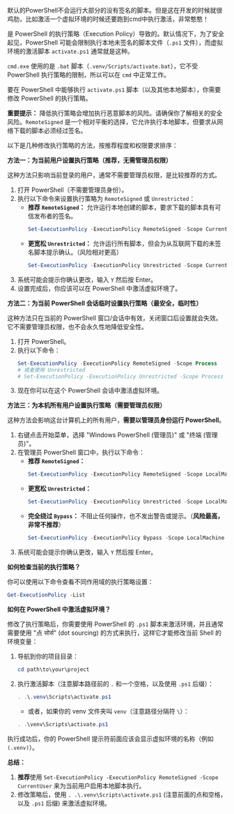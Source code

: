 
默认的PowerShell不会运行大部分的没有签名的脚本。但是这在开发的时候就很鸡肋，比如激活一个虚拟环境的时候还要跑到cmd中执行激活，非常憨憨！

是 PowerShell 的执行策略（Execution Policy）导致的。默认情况下，为了安全起见，PowerShell 可能会限制执行本地未签名的脚本文件（`.ps1` 文件），而虚拟环境的激活脚本 `activate.ps1` 通常就是这种。

`cmd.exe` 使用的是 `.bat` 脚本（`.venv/Scripts/activate.bat`），它不受 PowerShell 执行策略的限制，所以可以在 `cmd` 中正常工作。

要在 PowerShell 中能够执行 `activate.ps1` 脚本（以及其他本地脚本），你需要修改 PowerShell 的执行策略。

**重要提示：** 降低执行策略会增加执行恶意脚本的风险。请确保你了解相关的安全风险。`RemoteSigned` 是一个相对平衡的选择，它允许执行本地脚本，但要求从网络下载的脚本必须经过签名。

以下是几种修改执行策略的方法，按推荐程度和权限要求排序：

**方法一：为当前用户设置执行策略（推荐，无需管理员权限）**

这种方法只影响当前登录的用户，通常不需要管理员权限，是比较推荐的方式。

1.  打开 PowerShell（不需要管理员身份）。
2.  执行以下命令来设置执行策略为 `RemoteSigned` 或 `Unrestricted`：
    *   **推荐 `RemoteSigned`：** 允许运行本地创建的脚本，要求下载的脚本具有可信发布者的签名。
        ```powershell
        Set-ExecutionPolicy -ExecutionPolicy RemoteSigned -Scope CurrentUser
        ```
    *   **更宽松 `Unrestricted`：** 允许运行所有脚本，但会为从互联网下载的未签名脚本提示确认。（风险相对更高）
        ```powershell
        Set-ExecutionPolicy -ExecutionPolicy Unrestricted -Scope CurrentUser
        ```
3.  系统可能会提示你确认更改，输入 `Y` 然后按 Enter。
4.  设置完成后，你应该可以在 PowerShell 中激活虚拟环境了。

**方法二：为当前 PowerShell 会话临时设置执行策略（最安全，临时性）**

这种方法只在当前的 PowerShell 窗口/会话中有效，关闭窗口后设置就会失效。它不需要管理员权限，也不会永久性地降低安全性。

1.  打开 PowerShell。
2.  执行以下命令：
    ```powershell
    Set-ExecutionPolicy -ExecutionPolicy RemoteSigned -Scope Process
    # 或者使用 Unrestricted
    # Set-ExecutionPolicy -ExecutionPolicy Unrestricted -Scope Process
    ```
3.  现在你可以在这个 PowerShell 会话中激活虚拟环境。

**方法三：为本机所有用户设置执行策略（需要管理员权限）**

这种方法会影响这台计算机上的所有用户，**需要以管理员身份运行 PowerShell**。

1.  右键点击开始菜单，选择 "Windows PowerShell (管理员)" 或 "终端 (管理员)"。
2.  在管理员 PowerShell 窗口中，执行以下命令：
    *   **推荐 `RemoteSigned`：**
        ```powershell
        Set-ExecutionPolicy -ExecutionPolicy RemoteSigned -Scope LocalMachine
        ```
    *   **更宽松 `Unrestricted`：**
        ```powershell
        Set-ExecutionPolicy -ExecutionPolicy Unrestricted -Scope LocalMachine
        ```
    *   **完全绕过 `Bypass`：** 不阻止任何操作，也不发出警告或提示。（**风险最高，非常不推荐**）
        ```powershell
        Set-ExecutionPolicy -ExecutionPolicy Bypass -Scope LocalMachine
        ```
3.  系统可能会提示你确认更改，输入 `Y` 然后按 Enter。

**如何检查当前的执行策略？**

你可以使用以下命令查看不同作用域的执行策略设置：

```powershell
Get-ExecutionPolicy -List
```

**如何在 PowerShell 中激活虚拟环境？**

修改了执行策略后，你需要使用 PowerShell 的 `.ps1` 脚本来激活环境，并且通常需要使用 "点 सोर्स" (dot sourcing) 的方式来执行，这样它才能修改当前 Shell 的环境变量：

1.  导航到你的项目目录：
    ```powershell
    cd path\to\your\project
    ```
2.  执行激活脚本（注意脚本路径前的 `.` 和一个空格，以及使用 `.ps1` 后缀）：
    ```powershell
    . .\.venv\Scripts\activate.ps1
    ```
    *   或者，如果你的 venv 文件夹叫 `venv`（注意路径分隔符 `\`）：
    ```powershell
    . .\venv\Scripts\activate.ps1
    ```

执行成功后，你的 PowerShell 提示符前面应该会显示虚拟环境的名称（例如 `(.venv)`）。

**总结：**

1.  **推荐**使用 `Set-ExecutionPolicy -ExecutionPolicy RemoteSigned -Scope CurrentUser` 来为当前用户启用本地脚本执行。
2.  修改策略后，使用 `. .\.venv\Scripts\activate.ps1` (注意前面的点和空格，以及 `.ps1` 后缀) 来激活虚拟环境。